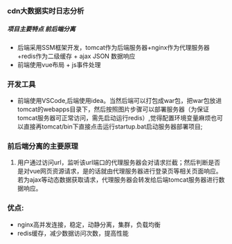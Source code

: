 ### cdn大数据实时日志分析
 ##### 项目主要特点  前后端分离
  * 后端采用SSM框架开发，tomcat作为后端服务器+nginx作为代理服务器+redis作为二级缓存 + ajax JSON 数据响应
  * 前端使用vue布局 + js事件处理 
### 开发工具  
  + 前端使用VSCode,后端使用idea。当然后端可以打包成war包，把war包放进tomcat的webapps目录下，然后按照图片步骤可以部署服务器（为保证tomcat服务器可正常访问，需先启动运行redis）,觉得配置环境变量麻烦也可以直接再tomcat/bin下直接点击运行startup.bat启动服务器部署项目;    

### 前后端分离的主要原理  
 1. 用户通过访问url，监听该url端口的代理服务器会对请求拦截；然后判断是否是对vue网页资源请求，是的话就由代理服务器进行登录页等相关页面响应。若为ajax等动态数据获取请求，代理服务器会转发给后端tomcat服务器进行数据响应。

 ###  优点:
 * nginx高并发连接，稳定，动静分离，集群，负载均衡  
 * redis缓存，减少数据访问次数，提高性能

